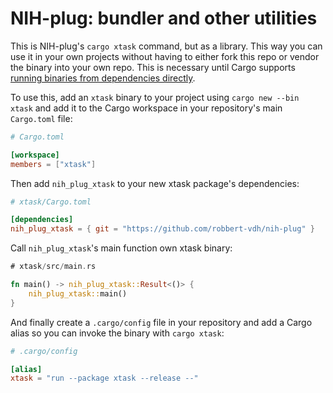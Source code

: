 # NIH-plug: bundler and other utilities

This is NIH-plug's `cargo xtask` command, but as a library. This way you can use
it in your own projects without having to either fork this repo or vendor the
binary into your own repo. This is necessary until Cargo supports [running
binaries from dependencies
directly](https://github.com/rust-lang/rfcs/pull/3168).

To use this, add an `xtask` binary to your project using `cargo new --bin xtask`
and add it to the Cargo workspace in your repository's main `Cargo.toml` file:

```toml
# Cargo.toml

[workspace]
members = ["xtask"]
```

Then add `nih_plug_xtask` to your new xtask package's dependencies:

```toml
# xtask/Cargo.toml

[dependencies]
nih_plug_xtask = { git = "https://github.com/robbert-vdh/nih-plug" }
```

Call `nih_plug_xtask`'s main function own xtask binary:

```rust
# xtask/src/main.rs

fn main() -> nih_plug_xtask::Result<()> {
    nih_plug_xtask::main()
}
```

And finally create a `.cargo/config` file in your repository and add a Cargo
alias so you can invoke the binary with `cargo xtask`:

```toml
# .cargo/config

[alias]
xtask = "run --package xtask --release --"
```
